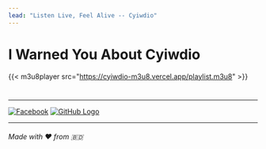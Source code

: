 ```yaml
---
lead: "Listen Live, Feel Alive -- Cyiwdio"
---
```



# I Warned You About __Cyiwdio__ 






{{< m3u8player src="https://cyiwdio-m3u8.vercel.app/playlist.m3u8" >}}

#
#
___
[![Facebook](https://img.icons8.com/?size=64&id=118562&format=png&color=000000)](https://www.facebook.com/creepycat.py) 
[![GitHub Logo](https://img.icons8.com/?size=64&id=118557&format=png&color=000000)](https://github.com/Cyniez)
___
###### Made with ❤️ from 🇧🇩